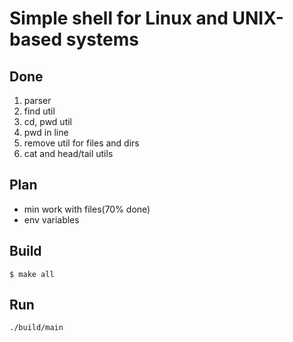 # Simple shell for Linux and UNIX-based systems

## Done ##
1. parser
2. find util
3. cd, pwd util
4. pwd in line
5. remove util for files and dirs
6. cat and head/tail utils

## Plan ##
* min work with files(70% done)
* env variables

## Build ##
```shell
$ make all
```

## Run ## 
```shell
./build/main
```
